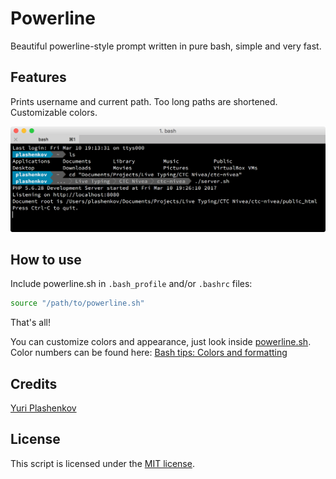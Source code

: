 # Powerline

Beautiful powerline-style prompt written in pure bash, simple and very fast.

## Features

Prints username and current path. Too long paths are shortened. Customizable colors.

![image](screenshots/screenshot.png)

## How to use

Include powerline.sh in `.bash_profile` and/or `.bashrc` files:

```bash
source "/path/to/powerline.sh"
```

That's all!

You can customize colors and appearance, just look inside [powerline.sh](powerline.sh).  
Color numbers can be found here: [Bash tips: Colors and formatting](http://misc.flogisoft.com/bash/tip_colors_and_formatting#colors1)

## Credits

[Yuri Plashenkov](https://github.com/plashenkov)

## License

This script is licensed under the [MIT license](LICENSE.md).

